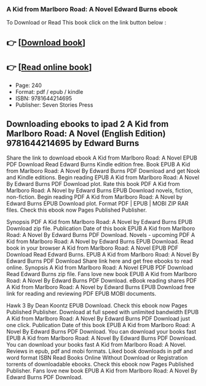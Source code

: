 ### A Kid from Marlboro Road: A Novel Edward Burns ebook

To Download or Read This book click on the link button below :

## 👉  [**[Download book](http://get-pdfs.com/download.php?group=book&from=github.com&id=717130&lnk=1063 "Download book")**]

## 👉  [**[Read online book](http://get-pdfs.com/download.php?group=book&from=github.com&id=717130&lnk=1063 "Read online book")**]


* Page: 240
* Format: pdf / epub / kindle
* ISBN: 9781644214695
* Publisher: Seven Stories Press



## Downloading ebooks to ipad 2 A Kid from Marlboro Road: A Novel (English Edition) 9781644214695 by Edward Burns


Share the link to download ebook A Kid from Marlboro Road: A Novel EPUB PDF Download Read Edward Burns Kindle edition free. Book EPUB A Kid from Marlboro Road: A Novel By Edward Burns PDF Download and get Nook and Kindle editions. Begin reading EPUB A Kid from Marlboro Road: A Novel By Edward Burns PDF Download plot. Rate this book PDF A Kid from Marlboro Road: A Novel by Edward Burns EPUB Download novels, fiction, non-fiction. Begin reading PDF A Kid from Marlboro Road: A Novel by Edward Burns EPUB Download plot. Format PDF | EPUB | MOBI ZIP RAR files. Check this ebook now Pages Published Publisher.

Synopsis PDF A Kid from Marlboro Road: A Novel by Edward Burns EPUB Download zip file. Publication Date of this book EPUB A Kid from Marlboro Road: A Novel By Edward Burns PDF Download. Novels - upcoming PDF A Kid from Marlboro Road: A Novel by Edward Burns EPUB Download. Read book in your browser A Kid from Marlboro Road: A Novel EPUB PDF Download Read Edward Burns. EPUB A Kid from Marlboro Road: A Novel By Edward Burns PDF Download Share link here and get free ebooks to read online. Synopsis A Kid from Marlboro Road: A Novel EPUB PDF Download Read Edward Burns zip file. Fans love new book EPUB A Kid from Marlboro Road: A Novel By Edward Burns PDF Download. eBook reading shares PDF A Kid from Marlboro Road: A Novel by Edward Burns EPUB Download free link for reading and reviewing PDF EPUB MOBI documents.

Hawk 3 By Dean Koontz EPUB Download. Check this ebook now Pages Published Publisher. Download at full speed with unlimited bandwidth EPUB A Kid from Marlboro Road: A Novel By Edward Burns PDF Download just one click. Publication Date of this book EPUB A Kid from Marlboro Road: A Novel By Edward Burns PDF Download. You can download your books fast EPUB A Kid from Marlboro Road: A Novel By Edward Burns PDF Download. You can download your books fast A Kid from Marlboro Road: A Novel. Reviews in epub, pdf and mobi formats. Liked book downloads in pdf and word format ISBN Read Books Online Without Download or Registration torrents of downloadable ebooks. Check this ebook now Pages Published Publisher. Fans love new book EPUB A Kid from Marlboro Road: A Novel By Edward Burns PDF Download.






